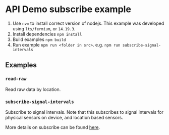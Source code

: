 # API Demo subscribe example

1. Use `nvm` to install correct version of nodejs.
This example was developed using `lts/fermium`, or `14.19.3`.
2. Install dependencies `npm install`
3. Build examples `npm build`
4. Run example `npm run <folder in src>`. e.g. `npm run subscribe-signal-intervals`

## Examples

### `read-raw`

Read raw data by location.

### `subscribe-signal-intervals`

Subscribe to signal intervals. Note that this subscribes to signal intervals for
physical sensors on device, and location based sensors.

More details on subscribe can be found [here](./src/subscribe-signal-intervals/README.md).
